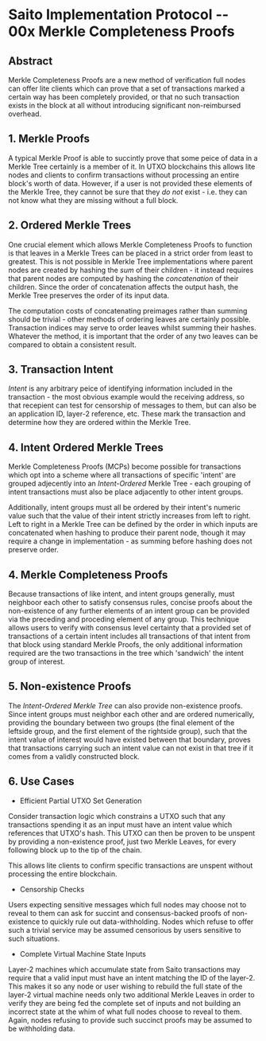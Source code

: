 # Saito Implementation Protocol -- 00x Merkle Completeness Proofs

## Abstract

Merkle Completeness Proofs are a new method of verification full nodes can offer lite clients which can prove that a set of transactions marked a certain way has been completely provided, or that no such transaction exists in the block at all without introducing significant non-reimbursed overhead. 

## 1. Merkle Proofs

A typical Merkle Proof is able to succintly prove that some peice of data in a Merkle Tree certainly is a member of it. In UTXO blockchains this allows lite nodes and clients to confirm transactions without processing an entire block's worth of data. However, if a user is not provided these elements of the Merkle Tree, they cannot be sure that they *do not* exist - i.e. they can not know what they are missing without a full block.

## 2. Ordered Merkle Trees

One crucial element which allows Merkle Completeness Proofs to function is that leaves in a Merkle Trees can be placed in a strict order from least to greatest. This is not possible in Merkle Tree implementations where parent nodes are created by hashing the *sum* of their children - it instead requires that parent nodes are computed by hashing the *concatenation* of their children. Since the order of concatenation affects the output hash, the Merkle Tree preserves the order of its input data.

The computation costs of concatenating preimages rather than summing should be trivial - other methods of ordering leaves are certainly possible. Transaction indices may serve to order leaves whilst summing their hashes. Whatever the method, it is important that the order of any two leaves can be compared to obtain a consistent result.

## 3. Transaction Intent

*Intent* is any arbitrary peice of identifying information included in the transaction - the most obvious example would the receiving address, so that recepient can test for censorship of messages to them, but can also be an application ID, layer-2 reference, etc. These mark the transaction and determine how they are ordered within the Merkle Tree.

## 4. Intent Ordered Merkle Trees

Merkle Completeness Proofs (MCPs) become possible for transactions which opt into a scheme where all transactions of specific 'intent' are grouped adjecently into an *Intent-Ordered* Merkle Tree - each grouping of intent transactions must also be place adjacently to other intent groups.

Additionally, intent groups must all be ordered by their intent's numeric value such that the value of their intent strictly increases from left to right. Left to right in a Merkle Tree can be defined by the order in which inputs are concatenated when hashing to produce their parent node, though it may require a change in implementation - as summing before hashing does not preserve order.

## 4. Merkle Completeness Proofs

Because transactions of like intent, and intent groups generally, must neighboor each other to satisfy consensus rules, concise proofs about the non-existence of any further elements of an intent group can be provided via the preceding and proceding element of any group. This technique allows users to verify with consensus level certainty that a provided set of transactions of a certain intent includes all transactions of that intent from that block using standard Merkle Proofs, the only additional information required are the two transactions in the tree which 'sandwich' the intent group of interest.

## 5. Non-existence Proofs

The *Intent-Ordered Merkle Tree* can also provide non-existence proofs. Since intent groups must neighbor each other and are ordered numerically, providing the boundary between two groups (the final element of the leftside group, and the first element of the rightside group), such that the intent value of interest would have existed between that boundary, proves that transactions carrying such an intent value can not exist in that tree if it comes from a validly constructed block.

## 6. Use Cases

* Efficient Partial UTXO Set Generation

Consider transaction logic which constrains a UTXO such that any transactions spending it as an input must have an intent value which references that UTXO's hash. This UTXO can then be proven to be unspent by providing a non-existence proof, just two Merkle Leaves, for every following block up to the tip of the chain.

This allows lite clients to confirm specific transactions are unspent without processing the entire blockchain.

* Censorship Checks

Users expecting sensitive messages which full nodes may choose not to reveal to them can ask for succint and consensus-backed proofs of non-existence to quickly rule out data-withholding. Nodes which refuse to offer such a trivial service may be assumed censorious by users sensitive to such situations.

* Complete Virtual Machine State Inputs

Layer-2 machines which accumulate state from Saito transactions may require that a valid input must have an intent matching the ID of the layer-2. This makes it so any node or user wishing to rebuild the full state of the layer-2 virtual machine needs only two additional Merkle Leaves in order to verify they are being fed the complete set of inputs and not building an incorrect state at the whim of what full nodes choose to reveal to them. Again, nodes refusing to provide such succinct proofs may be assumed to be withholding data.
